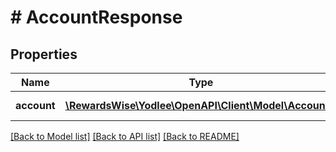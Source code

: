 # # AccountResponse

## Properties

Name | Type | Description | Notes
------------ | ------------- | ------------- | -------------
**account** | [**\RewardsWise\Yodlee\OpenAPI\Client\Model\Account[]**](Account.md) |  | [optional] [readonly]

[[Back to Model list]](../../README.md#models) [[Back to API list]](../../README.md#endpoints) [[Back to README]](../../README.md)
